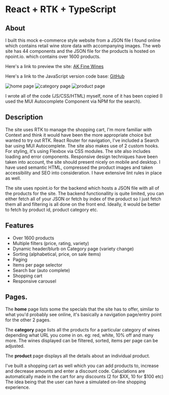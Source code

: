 # React + RTK + TypeScript

## About

I built this mock e-commerce style website from a JSON file I found online which contains retail wine store data with accompanying images. The web site has 44 components and the JSON file for the products is hosted on npoint.io. which contains over 1600 products.

Here's a link to preview the site: <a target="_blank" href="https://ak-fine-wines-ts.netlify.app/">AK Fine Wines</a>

Here's a link to the JavaScript version code base: <a target="_blank" href="https://github.com/AgeBK/ak-fine-wines">GitHub</a>

<img scr="https://ak-fine-wines-ts.netlify.app/src/assets/img/screenshots/home.png" alt="home page" style="height: 300px,width:400px" />
<img scr="https://ak-fine-wines-ts.netlify.app/src/assets/img/screenshots/category.png" alt="category page" style="height: 300px,width:400px" />
<img scr="https://ak-fine-wines-ts.netlify.app/src/assets/img/screenshots/product.png" alt="product page" style="height: 300px,width:400px" />

I wrote all of the code (JS/CSS/HTML) myself, none of it has been copied (I used the MUI Autocomplete Component via NPM for the search).

## Description

The site uses RTK to manage the shopping cart, I'm more familiar with Context and think it would have been the more appropriate choice but wanted to try out RTK.
React Router for navigation, I've included a Search bar using MUI Autocomplete. The site also makes use of 2 custom hooks. For styling, it's using Flexbox via CSS modules. The site also includes loading and error components. Responsive design techniques have been taken into account, the site should present nicely on mobile and desktop. I have used semantic HTML, compressed the product images and taken accessibility and SEO into consideration. I have extensive lint rules in place as well.

The site uses npoint.io for the backend which hosts a JSON file with all of the products for the site. The backend functionallity is quite limited, you can either fetch all of your JSON or fetch by index of the product so I just fetch them all and filtering is all done on the front end. Ideally, it would be better to fetch by product id, product category etc.

## Features

- Over 1600 products
- Multiple filters (price, rating, variety)
- Dynamic header/blurb on Category page (variety change)
- Sorting (alphabetical, price, on sale items)
- Paging
- Items per page selector
- Search bar (auto complete)
- Shopping cart
- Responsive carousel

## Pages.

The <b>home</b> page lists some the specials that the site has to offer, similar to what you'd probably see online, it's basically a navigation page/entry point for the other 2 pages.

The <b>category</b> page lists all the products for a particular category of wines depending what URL you come in on. eg: red, white, 10% off and many more. The wines displayed can be filtered, sorted, items per page can be adjusted.

The <b>product</b> page displays all the details about an individual product.

I've built a shopping cart as well which you can add products to, increase and decrease amounts and enter a discount code. Caluclations are automatically made in the cart for any discounts (2 for $XX, 10 for $100 etc) The idea being that the user can have a simulated on-line shopping experience.
